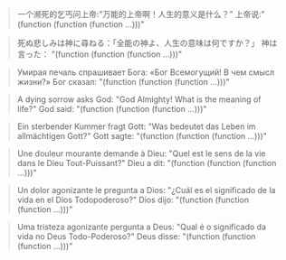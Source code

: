 > 一个濒死的乞丐问上帝:"万能的上帝啊！人生的意义是什么？”
> 上帝说:"(function (function (function ...)))"

> 死ぬ悲しみは神に尋ねる：「全能の神よ、人生の意味は何ですか？」
> 神は言った： "(function (function (function ...)))"

> Умирая печаль спрашивает Бога: «Бог Всемогущий! В чем смысл жизни?»
> Бог сказал: "(function (function (function ...)))"

> A dying sorrow asks God: "God Almighty! What is the meaning of life?"
> God said: "(function (function (function ...)))"

> Ein sterbender Kummer fragt Gott: "Was bedeutet das Leben im allmächtigen Gott?"
> Gott sagte: "(function (function (function ...)))"

> Une douleur mourante demande à Dieu: "Quel est le sens de la vie dans le Dieu Tout-Puissant?"
> Dieu a dit: "(function (function (function ...)))"

> Un dolor agonizante le pregunta a Dios: "¿Cuál es el significado de la vida en el Dios Todopoderoso?"
> Dios dijo: "(function (function (function ...)))"

> Uma tristeza agonizante pergunta a Deus: "Qual é o significado da vida no Deus Todo-Poderoso?"
> Deus disse: "(function (function (function ...)))"